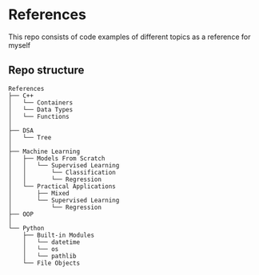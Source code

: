 # References

This repo consists of code examples of different topics as a reference for myself

## Repo structure

```text
References
├── C++
│   └── Containers
│   └── Data Types
│   └── Functions
│
├── DSA
│   └── Tree
│
├── Machine Learning
│   ├── Models From Scratch
│   │   └── Supervised Learning
│   │       └── Classification
│   │       └── Regression
│   └── Practical Applications
│       ├── Mixed
│       └── Supervised Learning
│           └── Regression
├── OOP
│
└── Python
    ├── Built-in Modules
    │   └── datetime
    │   └── os
    │   └── pathlib
    └── File Objects
```
